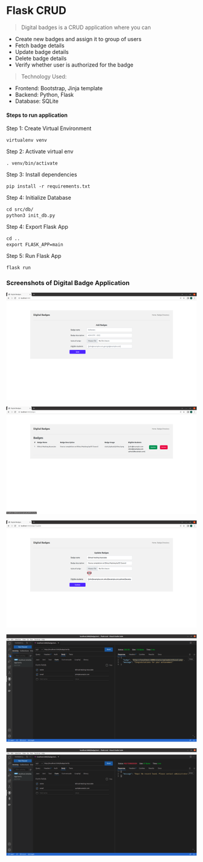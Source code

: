 # Flask CRUD 

> Digital badges is a CRUD application where you can 
- Create new badges and assign it to group of users
- Fetch badge details 
- Update badge details 
- Delete badge details
- Verify whether user is authorized for the badge
 
> Technology Used:
- Frontend: Bootstrap, Jinja template
- Backend: Python, Flask 
- Database: SQLite

  
#### Steps to run application

Step 1: Create Virtual Environment
```
virtualenv venv
```
Step 2: Activate virtual env
```
. venv/bin/activate
```
Step 3: Install dependencies
```
pip install -r requirements.txt
```
Step 4: Initialize Database
```
cd src/db/
python3 init_db.py
```
Step 4: Export Flask App
```
cd ..
export FLASK_APP=main
```
Step 5: Run Flask App
```
flask run
```

### Screenshots of Digital Badge Application

![Index Screen](/screenshots/Addbadge.png "Create Badge")

![Badge Directory](/screenshots/Listbagdes.png "List Badges")

![Update Badge](/screenshots/Updatebadges.png "Update Badge")

![Verify Badge](/screenshots/RequestSuccessful.png "Verify Badge Successful")

![Unauthorized Verify](/screenshots/UnsuccessfulResponse.png "Verify Badge Unsuccessful")


